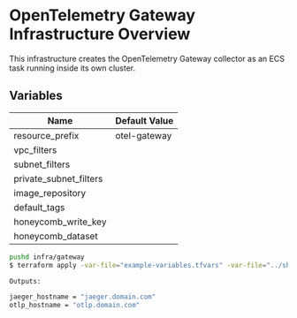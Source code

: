 # OpenTelemetry Gateway Infrastructure Overview

This infrastructure creates the OpenTelemetry Gateway collector as an ECS task running inside its own cluster.

## Variables

|Name|Default Value|
|-|-|
|resource_prefix|otel-gateway|
|vpc_filters||
|subnet_filters||
|private_subnet_filters||
|image_repository||
|default_tags||
|honeycomb_write_key||
|honeycomb_dataset||

```bash
pushd infra/gateway
$ terraform apply -var-file="example-variables.tfvars" -var-file="../shared-example-variables.tfvars"

Outputs:

jaeger_hostname = "jaeger.domain.com"
otlp_hostname = "otlp.domain.com"
```
